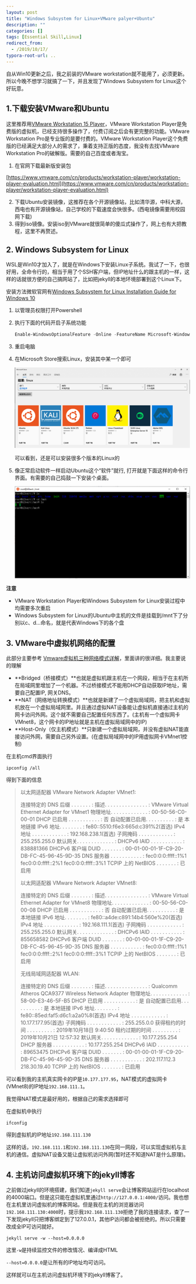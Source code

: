 ```yaml
---
layout: post
title: "Windows Subsystem for Linux+VMware palyer+Ubuntu"
description: ""
categories: []
tags: [Essential Skill,Linux]
redirect_from:
  - /2019/10/17/
typora-root-url: ..
---
```


自从Win10更新之后，我之前装的VMware workstation就不能用了，必须更新。所以今晚不想学习就搞了一下，并且发现了Windows Subsystem for Linux这个好玩意。

## 1.下载安装VMware和Ubuntu

这里推荐用[VMware Workstation 15 Player](https://www.vmware.com/cn/products/workstation-player/workstation-player-evaluation.html)，VMware Workstation  Player是免费版的虚拟机，已经支持很多操作了，付费订阅之后会有更完整的功能。VMware Workstation  Pro是专业版的是要付费的。VMware Workstation  Player这个免费版的已经满足大部分人的需求了，秉着支持正版的态度，我没有去找VMware Workstation  Pro的破解版。需要的自己百度或者淘宝。

1. 在官网下载最新版安装包

[https://www.vmware.com/cn/products/workstation-player/workstation-player-evaluation.html](https://www.vmware.com/cn/products/workstation-player/workstation-player-evaluation.html)

2. 下载Ubuntu安装镜像，这推荐在各个开源镜像站，比如清华源，中科大源，西电也有开源镜像站，自己学校的下载速度会快很多。(西电镜像需要用校园网下载)
3. 得到iso镜像。安装iso到VMware就很简单的傻瓜式操作了，网上也有大把教程，这里不再赘述。

## 2. Windows Subsystem for Linux

WSL是Win10才加入了，就是在Windows下安装Linux子系统。我试了一下，也很好用，全命令行的，相当于用了个SSH客户端，但IP地址什么的跟主机的一样，这样的话就很方便的自己搞网站了，比如把jekyll的本地环境部署到这个Linux下。

安装方法微软官网有[Windows Subsystem for Linux Installation Guide for Windows 10](https://docs.microsoft.com/en-us/windows/wsl/install-win10)

1. 以管理员权限打开Powershell

2. 执行下面的代码开启子系统功能

   ```powershell
   Enable-WindowsOptionalFeature -Online -FeatureName Microsoft-Windows-Subsystem-Linux
   ```

3. 重启电脑

4. 在Microsoft Store搜索Linux，安装其中某一个即可

   ![](/images/posts/2019-10-17/store.png)

   可以看到，还是可以安装很多个版本的Linux的

5. 像正常启动软件一样启动Ubuntu这个“软件”就行, 打开就是下面这样的命令行界面。有需要的自己捣鼓一下安装个桌面。

   ![](/images/posts/2019-10-17/ubuntu.png)

**注意**

- VMware Workstation Player和Windows Subsystem for Linux安装过程中均需要多次重启
- Windows Subsystem for Linux的Ubuntu中主机的文件是挂载到/mnt下了分别以c、d...命名，就是代表Windows下的各个盘

## 3. VMware中虚拟机网络的配置

此部分主要参考 [Vmware虚拟机三种网络模式详解](https://www.cnblogs.com/linjiaxin/p/6476480.html)，里面讲的很详细。我主要说的理解

- **Bridged（桥接模式）**也就是虚拟机跟主机在一个网段，相当于在主机所在局域网里增加了一个机器。不过桥接模式不能用DHCP自动获取IP地址，需要自己配置IP, 网关DNS。
- **NAT（网络地址转换模式）**也就是新建了一个虚拟局域网，把主机和虚拟机放在一个虚拟局域网里。并且通过虚拟NAT设备能让虚拟机直接通过主机的网卡访问外网。这个就不需要自己配置任何东西了。(主机有一个虚拟网卡VMnet8，这个网卡的IP地址就是主机在虚拟局域网中的IP)
- **Host-Only（仅主机模式）**只新建一个虚拟局域网，并没有虚拟NAT能直接访问外网，需要自己另外设置。(在虚拟局域网中的IP用虚拟网卡VMnet1控制)

在主机cmd界面执行

```shell
ipconfig /all
```

得到下面的信息

> 以太网适配器 VMware Network Adapter VMnet1:
>
>    连接特定的 DNS 后缀 . . . . . . . :
>    描述. . . . . . . . . . . . . . . : VMware Virtual Ethernet Adapter for VMnet1
>    物理地址. . . . . . . . . . . . . : 00-50-56-C0-00-01
>    DHCP 已启用 . . . . . . . . . . . : 否
>    自动配置已启用. . . . . . . . . . : 是
>    本地链接 IPv6 地址. . . . . . . . : fe80::5510:f6e3:665d:c391%2(首选)
>    IPv4 地址 . . . . . . . . . . . . : 192.168.238.1(首选)
>    子网掩码  . . . . . . . . . . . . : 255.255.255.0
>    默认网关. . . . . . . . . . . . . :
>    DHCPv6 IAID . . . . . . . . . . . : 838881366
>    DHCPv6 客户端 DUID  . . . . . . . : 00-01-00-01-1F-C9-20-DB-FC-45-96-45-9D-35
>    DNS 服务器  . . . . . . . . . . . : fec0:0:0:ffff::1%1
>                                        fec0:0:0:ffff::2%1
>                                        fec0:0:0:ffff::3%1
>    TCPIP 上的 NetBIOS  . . . . . . . : 已启用
>
> 以太网适配器 VMware Network Adapter VMnet8:
>
>    连接特定的 DNS 后缀 . . . . . . . :
>    描述. . . . . . . . . . . . . . . : VMware Virtual Ethernet Adapter for VMnet8
>    物理地址. . . . . . . . . . . . . : 00-50-56-C0-00-08
>    DHCP 已启用 . . . . . . . . . . . : 否
>    自动配置已启用. . . . . . . . . . : 是
>    本地链接 IPv6 地址. . . . . . . . : fe80::a4de:c891:14b4:560e%20(首选)
>    IPv4 地址 . . . . . . . . . . . . : 192.168.111.1(首选)
>    子网掩码  . . . . . . . . . . . . : 255.255.255.0
>    默认网关. . . . . . . . . . . . . :
>    DHCPv6 IAID . . . . . . . . . . . : 855658582
>    DHCPv6 客户端 DUID  . . . . . . . : 00-01-00-01-1F-C9-20-DB-FC-45-96-45-9D-35
>    DNS 服务器  . . . . . . . . . . . : fec0:0:0:ffff::1%1
>                                        fec0:0:0:ffff::2%1
>                                        fec0:0:0:ffff::3%1
>    TCPIP 上的 NetBIOS  . . . . . . . : 已启用
>
> 无线局域网适配器 WLAN:
>
>    连接特定的 DNS 后缀 . . . . . . . :
>    描述. . . . . . . . . . . . . . . : Qualcomm Atheros QCA9377 Wireless Network Adapter
>    物理地址. . . . . . . . . . . . . : 58-00-E3-46-5F-B5
>    DHCP 已启用 . . . . . . . . . . . : 是
>    自动配置已启用. . . . . . . . . . : 是
>    本地链接 IPv6 地址. . . . . . . . : fe80::85ed:faf5:d6c1:a2a0%8(首选)
>    IPv4 地址 . . . . . . . . . . . . : 10.177.177.95(首选)
>    子网掩码  . . . . . . . . . . . . : 255.255.0.0
>    获得租约的时间  . . . . . . . . . : 2019年10月18日 9:40:50
>    租约过期的时间  . . . . . . . . . : 2019年10月21日 12:57:32
>    默认网关. . . . . . . . . . . . . : 10.177.255.254
>    DHCP 服务器 . . . . . . . . . . . : 10.177.255.254
>    DHCPv6 IAID . . . . . . . . . . . : 89653475
>    DHCPv6 客户端 DUID  . . . . . . . : 00-01-00-01-1F-C9-20-DB-FC-45-96-45-9D-35
>    DNS 服务器  . . . . . . . . . . . : 202.117.112.3
>                                        218.30.19.40
>    TCPIP 上的 NetBIOS  . . . . . . . : 已启用

可以看到我的主机真实网卡的IP是`10.177.177.95`，NAT模式的虚拟网卡(VMnet8)的IP地址`192.168.111.1`。

我觉得NAT模式是最好用的，根据自己的需求选择即可

在虚拟机中执行

```shell
ifconfig
```

得到虚拟机的IP地址`192.168.111.130`

这样的话，`192.168.111.1`和`192.168.111.130`在同一网段，可以实现虚拟机与主机的通信。虚拟NAT设备又能让虚拟机访问外网(暂时还不知道NAT是什么原理)。

## 4. 主机访问虚拟机环境下的jekyll博客

之前做过jekyll的环境搭建，我们知道`jekyll serve`会让博客网站运行在localhost的4000端口。但是这只能在虚拟机里通过`http://127.0.0.1:4000/`访问。我也想在主机里访问虚拟机的博客网站。但是我在主机的浏览器访问`192.168.111.130:4000`时，提示我`192.168.111.130`拒绝了我的连接请求，查了一下发现jekyll只把博客绑定到了127.0.0.1，其他IP访问都会被拒绝的。所以只需要改成全IP可访问就好。

```shell
jekyll serve -w --host=0.0.0.0
```

这里`-w`是持续监控文件的修改情况、编译成HTML

`--host=0.0.0.0`是让所有的IP地址均可访问。

这样就可以在主机访问虚拟机环境下的jekyll博客了。



